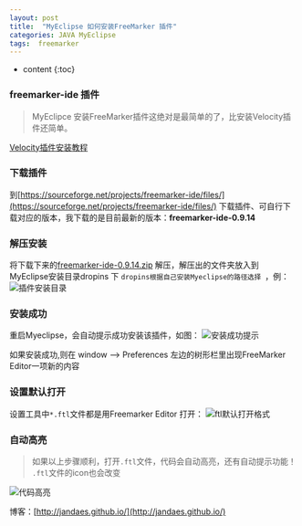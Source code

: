 ```yaml
---
layout: post
title:  "MyEclipse 如何安装FreeMarker 插件"
categories: JAVA MyEclipse
tags:  freemarker 
---
```


* content
{:toc}



### freemarker-ide 插件

>MyEclipce 安装FreeMarker插件这绝对是最简单的了，比安装Velocity插件还简单。
>
[Velocity插件安装教程](http://blog.csdn.net/janda2011/article/details/43051469)
        
### 下载插件
到[https://sourceforge.net/projects/freemarker-ide/files/](https://sourceforge.net/projects/freemarker-ide/files/) 下载插件、可自行下载对应的版本，我下载的是目前最新的版本：**freemarker-ide-0.9.14**


<!--more-->

### 解压安装
将下载下来的[freemarker-ide-0.9.14.zip](https://sourceforge.net/projects/freemarker-ide/files/freemarker-ide/0.9.14/freemarker-ide-0.9.14.zip) 解压，解压出的文件夹放入到MyEclipse安装目录dropins 下
`dropins根据自己安装Myeclipse的路径选择 `，例：
![插件安装目录](http://7xnudh.com1.z0.glb.clouddn.com/16-11-3/38371625.jpg)

### 安装成功
重启Myeclipse，会自动提示成功安装该插件，如图：
![安装成功提示](http://7xnudh.com1.z0.glb.clouddn.com/16-11-3/50273049.jpg)

如果安装成功,则在 window --> Preferences 左边的树形栏里出现FreeMarker Editor一项新的内容

### 设置默认打开
设置工具中`*.ftl`文件都是用Freemarker Editor 打开：
![ftl默认打开格式](http://7xnudh.com1.z0.glb.clouddn.com/16-11-3/14874135.jpg)

### 自动高亮

>如果以上步骤顺利，打开`.ftl`文件，代码会自动高亮，还有自动提示功能！
>`.ftl`文件的icon也会改变

![代码高亮](http://7xnudh.com1.z0.glb.clouddn.com/16-11-3/53265252.jpg)

博客：[http://jandaes.github.io/](http://jandaes.github.io/)
